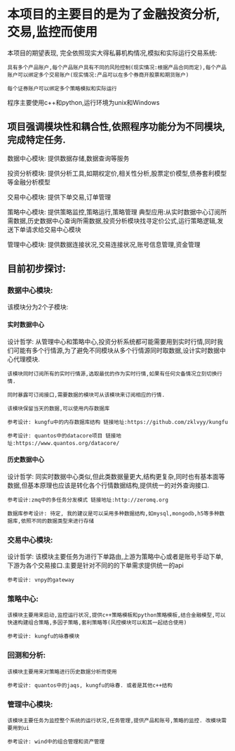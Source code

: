 
# 本项目的主要目的是为了金融投资分析,交易,监控而使用

本项目的期望表现, 完全依照现实大得私募机构情况,模拟和实际运行交易系统:

	具有多个产品账户,每个产品账户具有不同的风险控制(现实情况:根据产品合同而定),每个产品账户可以绑定多个交易账户(现实情况:产品可以在多个券商开股票和期货账户)

	每个证券账户可以绑定多个策略模拟和实际运行

程序主要使用c++和python,运行环境为unix和Windows

## 项目强调模块性和耦合性,依照程序功能分为不同模块,完成特定任务.

数据中心模块:
	提供数据存储,数据查询等服务

投资分析模块:
	提供分析工具,如期权定价,相关性分析,股票定价模型,债券套利模型等金融分析模型

交易中心模块:
	提供下单交易,订单管理

策略中心模块:
	提供策略监控,策略运行,策略管理
	典型应用:从实时数据中心订阅所需数据,历史数据中心查询所需数据,投资分析模块找寻定价公式,运行策略逻辑,发送下单请求给交易中心模块

管理中心模块:
	提供数据连接状况,交易连接状况,账号信息管理,资金管理

## 目前初步探讨:

### 数据中心模块:

该模块分为2个子模块:

#### 实时数据中心

设计哲学:
	从管理中心和策略中心,投资分析系统都可能需要用到实时行情,同时我们可能有多个行情源,为了避免不同模块从多个行情源同时取数据,设计实时数据中心代理模块.
	
	该模块同时订阅所有的实时行情源,选取最优的作为实时行情,如果有任何灾备情况立刻切换行情.

	同时暴露可订阅接口,需要数据的模块可从该模块来订阅相应的行情.

	该模块保留当天的数据,可以使用内存数据库

	参考设计: kungfu中的内存数据库结构 链接地址:https://github.com/zklvyy/kungfu

	参考设计: quantos中的datacore项目 链接地址:https://www.quantos.org/datacore/


#### 历史数据中心

设计哲学:
	同实时数据中心类似,但此类数据量更大,结构更复杂,同时也有基本面等数据,但基本原理也应该是转化各个行情数据结构,提供统一的对外查询接口.
	
	参考设计:zmq中的多任务分发模式 链接地址:http://zeromq.org

	数据库参考设计: 待定, 我的建议是可以采用多种数据结构,如mysql,mongodb,h5等多种数据库,依照不同的数据类型来进行存储


### 交易中心模块:

设计哲学:
	该模块主要任务为进行下单路由,上游为策略中心或者是账号手动下单,下游为各个交易接口.主要是针对不同的的下单需求提供统一的api

	参考设计: vnpy的gateway


### 策略中心:
	该模块主要用来启动,监控运行状况,提供c++策略模板和python策略模板,结合金融模型,可以快速构建组合策略,多因子策略,套利策略等(风控模块可以和其一起结合使用)

	参考设计: kungfu的咏春模块

### 回测和分析:
	该模块主要用来对策略进行历史数据分析而使用

	参考设计: quantos中的jaqs, kungfu的咏春. 或者是其他c++结构

### 管理中心模块:
	该模块主要任务为监控整个系统的运行状况,任务管理,提供产品和账号,策略的监控. 改模块需要用到ui

	参考设计: wind中的组合管理和资产管理
